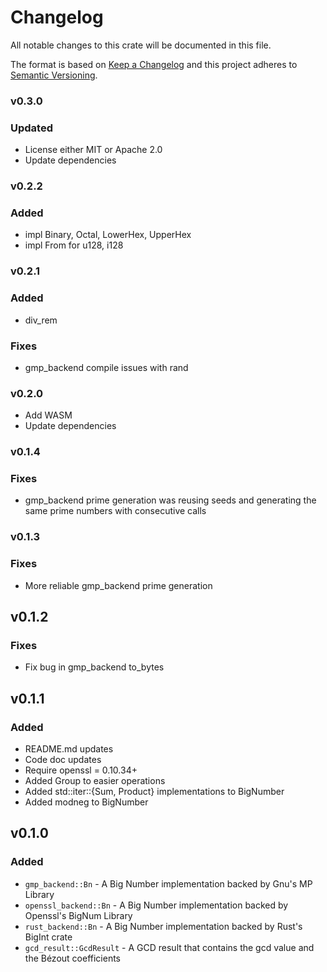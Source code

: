 # Changelog

All notable changes to this crate will be documented in this file.

The format is based on [Keep a Changelog](http://keepachangelog.com/en/1.0.0/)
and this project adheres to [Semantic Versioning](https://semver.org/spec/v2.0.0.html).

### v0.3.0

### Updated

- License either MIT or Apache 2.0
- Update dependencies

### v0.2.2

### Added

- impl Binary, Octal, LowerHex, UpperHex
- impl From for u128, i128

### v0.2.1

### Added
- div_rem 
  
### Fixes 

- gmp_backend compile issues with rand

### v0.2.0

- Add WASM
- Update dependencies

### v0.1.4

### Fixes

- gmp_backend prime generation was reusing seeds and generating the same prime numbers with consecutive calls

### v0.1.3

### Fixes

- More reliable gmp_backend prime generation

## v0.1.2

### Fixes

- Fix bug in gmp_backend to_bytes

## v0.1.1

### Added

- README.md updates
- Code doc updates
- Require openssl = 0.10.34+
- Added Group to easier operations
- Added std::iter::{Sum, Product} implementations to BigNumber
- Added modneg to BigNumber

## v0.1.0

### Added

- `gmp_backend::Bn` - A Big Number implementation backed by Gnu's MP Library
- `openssl_backend::Bn` - A Big Number implementation backed by Openssl's BigNum Library
- `rust_backend::Bn` - A Big Number implementation backed by Rust's BigInt crate
- `gcd_result::GcdResult` - A GCD result that contains the gcd value and the Bézout coefficients
